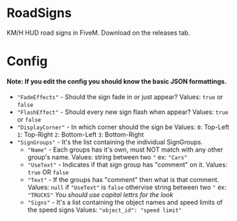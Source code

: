 # RoadSigns
KM/H HUD road signs in FiveM.
Download on the releases tab.

# Config
#### Note: If you edit the config you should know the basic JSON formattings.

- `"FadeEffects"` - Should the sign fade in or just appear? Values: `true` or `false`
- `"FlashEffect"` - Should every new sign flash when appear? Values: `true` or `false`
- `"DisplayCorner"` - In which corner should the sign be Values: `0`: Top-Left `1`: Top-Right `2`: Bottom-Left `3`: Bottom-Right
- `"SignGroups"` - It's the list containing the individual SignGroups.
  - `"Name"` - Each groups has it's own, must NOT match with any other group's name. Values: string between two `"` ex: `"Cars"`
  - `"UseText"` - Indicates if that sign group has "comment" on it. Values: `true` OR `false`
  - `"Text"` - If the groups has "comment" then what is that comment. Values: `null` if `"UseText"` is `false` othervise string between two `"` ex: `"TRUCKS"` *You should use capital lettrs for the look*
  - `"Signs"` - It's a list containing the object names and speed limits of the speed signs Values: `"object_id": "speed limit"`
